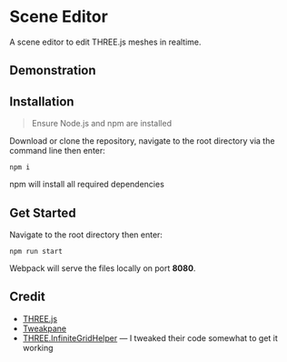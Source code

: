 # Scene Editor

A scene editor to edit THREE.js meshes in realtime.

## Demonstration

## Installation

> Ensure Node.js and npm are installed

Download or clone the repository, navigate to the root directory via the command line then enter:

```npm i```

npm will install all required dependencies

## Get Started

Navigate to the root directory then enter:

```npm run start```

Webpack will serve the files locally on port **8080**.

## Credit

* [THREE.js](https://threejs.org/)
* [Tweakpane](https://cocopon.github.io/tweakpane/)
* [THREE.InfiniteGridHelper](https://github.com/Fyrestar/THREE.InfiniteGridHelper) — I tweaked their code somewhat to get it working